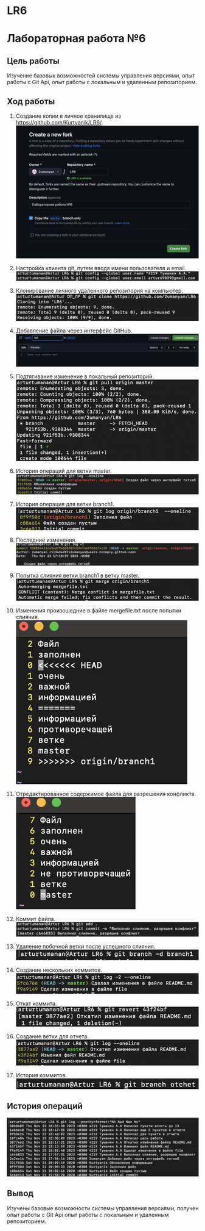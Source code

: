 # LR6

# Лабораторная работа №6

## Цель работы

Изучение базовых возможностей системы управления версиями, опыт работы с Git Api, опыт работы с локальным и удаленным репозиторием.

## Ход работы

1. Создание копии в личное хранилище из https://github.com/Kurtyanik/LR6/.
![](images/1.png)

2. Настройка клиента git, путем ввода имени пользователя и email.
![](images/2.png)

3. Клонирование личного удаленного репозитория на компьютер.
![](images/3.png)

4. Добавление файла через интерфейс GitHub.
![](images/4.png)

5. Подтягивание изменение в локальный репозиторий.
![](images/5.png)

6. История операций для ветки master.
![](images/6.png)

7. История операция для ветки branch1.
![](images/7.png)

8. Последние изменения.
![](images/8.png)

9. Попытка слияния ветки branch1 в ветку master.
![](images/9.png)

10. Изменения произошедние в файле mergefile.txt после попытки слияния.
![](images/10.png)

11. Отредактированное содержимое файла для разрешения конфликта.
![](images/11.png)

12. Коммит файла.
![](images/12.png)

13. Удаление побочной ветки после успешного слияния.
![](images/13.png)

14. Создание нескольких коммитов.
![](images/14.png)

15. Откат коммита.
![](images/15.png)

16. Создание ветки для отчета.
![](images/16.png)

17. История коммитов.
![](images/17.png)

## История операций
![](images/18.png)

## Вывод

Изучены базовые возможности системы управления версиями, получен опыт работы с Git Api опыт работы с локальным и удаленным репозиторием.


